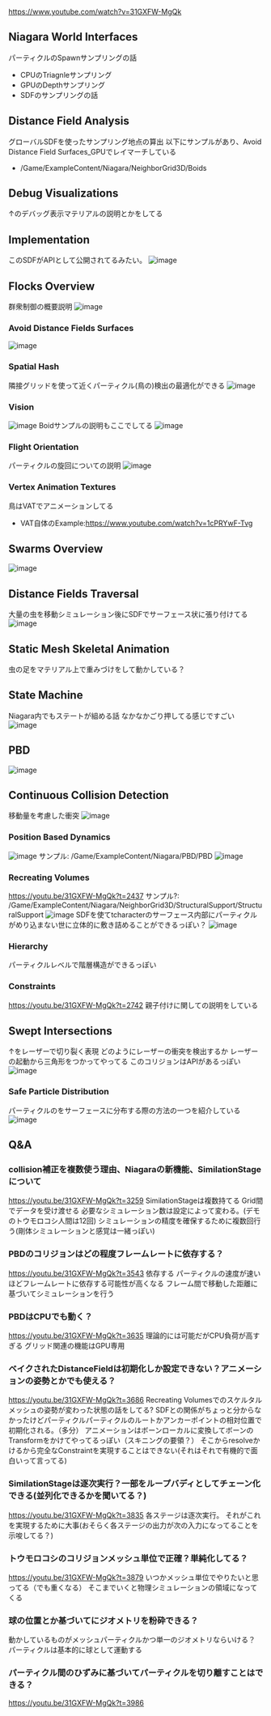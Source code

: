 https://www.youtube.com/watch?v=31GXFW-MgQk

## Niagara World Interfaces
パーティクルのSpawnサンプリングの話
- CPUのTriagnleサンプリング
- GPUのDepthサンプリング
- SDFのサンプリングの話
## Distance Field Analysis
グローバルSDFを使ったサンプリング地点の算出
以下にサンプルがあり、Avoid Distance Field Surfaces_GPUでレイマーチしている
- /Game/ExampleContent/Niagara/NeighborGrid3D/Boids
## Debug Visualizations
↑のデバッグ表示マテリアルの説明とかをしてる
## Implementation 
このSDFがAPIとして公開されてるみたい。
![image](https://github.com/user-attachments/assets/cbe2eca0-e0f6-4a9b-8feb-7129eedf3f42)

## Flocks Overview
群衆制御の概要説明
![image](https://github.com/user-attachments/assets/8a0c9aff-26e8-48e6-b8cc-ddd6de6d4fe8)

### Avoid Distance Fields Surfaces
![image](https://github.com/user-attachments/assets/449a450c-d5cd-4b85-b41c-9875e770c920)
### Spatial Hash
隣接グリッドを使って近くパーティクル(鳥の)検出の最適化ができる
![image](https://github.com/user-attachments/assets/9e7e0bd2-dd20-4ace-9c73-b46d3f2b1bb2)
### Vision
![image](https://github.com/user-attachments/assets/0960b41c-6cba-4ed3-b2e3-6ba009be6936)
Boidサンプルの説明もここでしてる
![image](https://github.com/user-attachments/assets/8d04398f-0bea-41cc-afc6-c2eb516ac3b8)
### Flight Orientation
パーティクルの旋回についての説明
![image](https://github.com/user-attachments/assets/8e75ec43-e337-4893-896b-a71537aa46d8)
### Vertex Animation Textures
鳥はVATでアニメーションしてる
- VAT自体のExample:https://www.youtube.com/watch?v=1cPRYwF-Tvg
## Swarms Overview
![image](https://github.com/user-attachments/assets/c92ea291-0974-426d-8b5c-4fffb36463ae)

## Distance Fields Traversal
大量の虫を移動シミュレーション後にSDFでサーフェース状に張り付けてる
![image](https://github.com/user-attachments/assets/36f4ebd9-6f9c-4732-8e98-b9915861b8cb)
## Static Mesh Skeletal Animation
虫の足をマテリアル上で重みづけをして動かしている？
## State Machine
Niagara内でもステートが組める話
なかなかごり押してる感じですごい
![image](https://github.com/user-attachments/assets/e7c0e047-1c14-4096-9277-8cc962b37c59)

## PBD
![image](https://github.com/user-attachments/assets/9abd69c5-5d28-433d-9460-83195f0c342b)

## Continuous Collision Detection
移動量を考慮した衝突
![image](https://github.com/user-attachments/assets/8e063702-f6f7-4b2c-a58c-74246fb151a3)

### Position Based Dynamics
![image](https://github.com/user-attachments/assets/7d139b67-10d7-4dc9-841a-4ea4f4f0f68b)
サンプル: /Game/ExampleContent/Niagara/PBD/PBD
![image](https://github.com/user-attachments/assets/1d46c3a7-742c-4591-ae18-86a482644d0f)
### Recreating Volumes
https://youtu.be/31GXFW-MgQk?t=2437
サンプル?: /Game/ExampleContent/Niagara/NeighborGrid3D/StructuralSupport/StructuralSupport
![image](https://github.com/user-attachments/assets/76ca40ae-1ef2-4206-acb3-584510bdbfad)
SDFを使てtcharacterのサーフェース内部にパーティクルがめり込まない世に立体的に敷き詰めることができるっぽい？
![image](https://github.com/user-attachments/assets/b08517fb-d33f-4e21-8fb6-cda07e2f526f)
### Hierarchy
パーティクルレベルで階層構造ができるっぽい
### Constraints
https://youtu.be/31GXFW-MgQk?t=2742
親子付けに関しての説明をしている
## Swept Intersections
↑をレーザーで切り裂く表現
どのようにレーザーの衝突を検出するか
レーザーの起動から三角形をつかってやってる
このコリジョンはAPIがあるっぽい
![image](https://github.com/user-attachments/assets/1818c647-02bf-4d7b-bfba-5772e57ea56e)
### Safe Particle Distribution
パーティクルのをサーフェースに分布する際の方法の一つを紹介している
![image](https://github.com/user-attachments/assets/d4faa80f-c01c-460f-b07a-c34c719cdd0a)

## Q&A
### collision補正を複数使う理由、Niagaraの新機能、SimilationStageについて
https://youtu.be/31GXFW-MgQk?t=3259
SimilationStageは複数持てる
Grid間でデータを受け渡せる
必要なシミュレーション数は設定によって変わる。(デモのトウモロコシ人間は12回)
シミュレーションの精度を確保するために複数回行う(剛体シミュレーションと感覚は一緒っぽい)

### PBDのコリジョンはどの程度フレームレートに依存する？
https://youtu.be/31GXFW-MgQk?t=3543
依存する
パーティクルの速度が速いほどフレームレートに依存する可能性が高くなる
フレーム間で移動した距離に基づいてシミュレーションを行う

### PBDはCPUでも動く？
https://youtu.be/31GXFW-MgQk?t=3635
理論的には可能だがCPU負荷が高すぎる
グリッド関連の機能はGPU専用

### ベイクされたDistanceFieldは初期化しか設定できない？アニメーションの姿勢とかでも使える？
https://youtu.be/31GXFW-MgQk?t=3686
Recreating Volumesでのスケルタルメッシュの姿勢が変わった状態の話をしてる?
SDFとの関係がちょっと分からなかったけどパーティクルパーティクルのルートかアンカーポイントの相対位置で初期化される。（多分）
アニメーションはボーンローカルに変換してボーンのTransformをかけてやってるっぽい（スキニングの要領？）
そこからresolveかけるから完全なConstraintを実現することはできない(それはそれで有機的で面白いって言ってる)

### SimilationStageは逐次実行？一部をループバディとしてチェーン化できる(並列化できるかを聞いてる？)
https://youtu.be/31GXFW-MgQk?t=3835
各ステージは逐次実行。
それがこれを実現するために大事(おそらく各ステージの出力が次の入力になってることを示唆してる？)

### トウモロコシのコリジョンメッシュ単位で正確？単純化してる？
https://youtu.be/31GXFW-MgQk?t=3879
いつかメッシュ単位でやりたいと思ってる（でも重くなる）
そこまでいくと物理シミュレーションの領域になってくる

### 球の位置とか基づいてにジオメトリを粉砕できる？
動かしているものがメッシュパーティクルかつ単一のジオメトリならいける？
パーティクルは基本的に球として運動する

### パーティクル間のひずみに基づいてパーティクルを切り離すことはできる？
https://youtu.be/31GXFW-MgQk?t=3986

### 

### 

### 

### 


